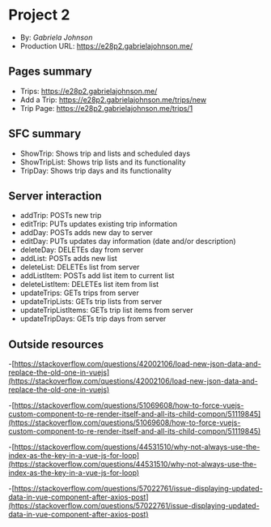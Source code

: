 # Project 2
+ By: *Gabriela Johnson*
+ Production URL: <https://e28p2.gabrielajohnson.me/>

## Pages summary
- Trips: <https://e28p2.gabrielajohnson.me/>
- Add a Trip: <https://e28p2.gabrielajohnson.me/trips/new>
- Trip Page: <https://e28p2.gabrielajohnson.me/trips/1>

## SFC summary

- ShowTrip: Shows trip and lists and scheduled days
- ShowTripList: Shows trip lists and its functionality
- TripDay: Shows trip days and its functionality

## Server interaction

- addTrip: POSTs new trip
- editTrip: PUTs updates existing trip information
- addDay: POSTs adds new day to server
- editDay: PUTs updates day information (date and/or description)
- deleteDay: DELETEs day from server
- addList: POSTs adds new list
- deleteList: DELETEs list from server
- addListItem: POSTs add list item to current list
- deleteListItem: DELETEs list item from list
- updateTrips: GETs trips from server
- updateTripLists: GETs trip lists from server
- updateTripListItems: GETs trip list items from server
- updateTripDays: GETs trip days from server

## Outside resources
-[https://stackoverflow.com/questions/42002106/load-new-json-data-and-replace-the-old-one-in-vuejs](https://stackoverflow.com/questions/42002106/load-new-json-data-and-replace-the-old-one-in-vuejs)

-[https://stackoverflow.com/questions/51069608/how-to-force-vuejs-custom-component-to-re-render-itself-and-all-its-child-compon/51119845](https://stackoverflow.com/questions/51069608/how-to-force-vuejs-custom-component-to-re-render-itself-and-all-its-child-compon/51119845)

-[https://stackoverflow.com/questions/44531510/why-not-always-use-the-index-as-the-key-in-a-vue-js-for-loop](https://stackoverflow.com/questions/44531510/why-not-always-use-the-index-as-the-key-in-a-vue-js-for-loop)

-[https://stackoverflow.com/questions/57022761/issue-displaying-updated-data-in-vue-component-after-axios-post](https://stackoverflow.com/questions/57022761/issue-displaying-updated-data-in-vue-component-after-axios-post)

